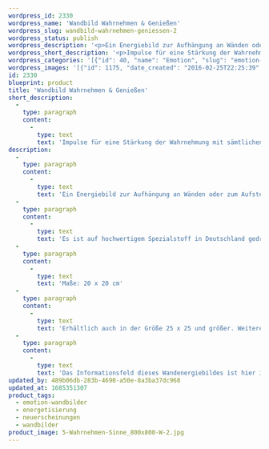 ```yaml
---
wordpress_id: 2330
wordpress_name: 'Wandbild Wahrnehmen & Genießen'
wordpress_slug: wandbild-wahrnehmen-geniessen-2
wordpress_status: publish
wordpress_description: '<p>Ein Energiebild zur Aufhängung an Wänden oder zum Aufstellen im Raum mit einem aktivierbaren Informationsfeld zu Wahrnehmen und Genießen sowie dem energetischen Zugang zu den dazugehörigen universellen Wissenspools.</p><p>Es ist auf hochwertigem Spezialstoff in Deutschland gedruckt und sorgfältig in Handarbeit auf Holzkeilrahmen aufgezogen. Laut Herstellerangaben ist der farbintensive Druck 70 Jahre lichtecht, waschbar und in einem umweltorientierten Verfahren hergestellt. Der Oberstoff ist mit einer Spezialbeschichtung unterfüttert, so dass, bei Aufhängung an der Wand, der rückseitige Holzrahmen auch bei hellen Farben unsichtbar ist. (In der Onlineansicht ist unser Bild mit einem Wasserzeichen geschützt. Wir bitten um Ihr Verständnis. Im Original ist der Schriftzung "Energiebilder Elveden Verlag" entfernt.)</p><p>Maße: 20 x 20 cm</p><p>Erhältlich auch in der Größe 25 x 25 und größer. Weitere Größen oder andere Seitenverhältnisse, sind bis 200 cm individuell für Sie innerhalb weniger Tage herstellbar. Bitte kontaktieren Sie uns hierfür unter <a href="mailto:info@elvedenverlag.de">info@elvedenverlag.de</a>.</p><p>Das Informationsfeld dieses Wandenergiebildes ist hier im Shop auch erhältlich als <a href="https://my.feenbaum.de/produkt-kategorie/kalender/">Kalender</a>, <a href="https://my.feenbaum.de/produkt/fotokarte-wahrnehmen-sinne/">Fotokarte</a>, <a href="https://my.feenbaum.de/produkt/energiekissen-wahrnehmen-sinne/">Energiekissen</a> und <a href="https://my.feenbaum.de/produkt/energiespray-wahrnehmen-sinne-30-ml/">Energiespray</a></p><p><a href="https://my.feenbaum.de/anwendung-energie-wandbilder/">Anwendungshinweise</a></p>'
wordpress_short_description: '<p>Impulse für eine Stärkung der Wahrnehmung mit sämtlichen Sinnen. Erhöhung der Genussfähigkeit (auf wahrhaftige Art).<br /><em>Hinweis: Reales Produkt ohne Wasserzeichen</em></p>'
wordpress_categories: '[{"id": 40, "name": "Emotion", "slug": "emotion-wandbilder"}, {"id": 25, "name": "Energetisierung", "slug": "energetisierung"}, {"id": 66, "name": "Neuerscheinungen", "slug": "neuerscheinungen"}, {"id": 24, "name": "Wandbilder", "slug": "wandbilder"}]'
wordpress_images: '[{"id": 1175, "date_created": "2016-02-25T22:25:39", "date_created_gmt": "2016-02-25T20:25:39", "date_modified": "2016-02-25T22:25:39", "date_modified_gmt": "2016-02-25T20:25:39", "src": "https://my.feenbaum.de/wp-content/uploads/2016/02/5-Wahrnehmen-Sinne_800x800-W-2.jpg", "name": "5 Wahrnehmen-Sinne_800x800-W", "alt": ""}]'
id: 2330
blueprint: product
title: 'Wandbild Wahrnehmen & Genießen'
short_description:
  -
    type: paragraph
    content:
      -
        type: text
        text: 'Impulse für eine Stärkung der Wahrnehmung mit sämtlichen Sinnen. Erhöhung der Genussfähigkeit (auf wahrhaftige Art).'
description:
  -
    type: paragraph
    content:
      -
        type: text
        text: 'Ein Energiebild zur Aufhängung an Wänden oder zum Aufstellen im Raum mit einem aktivierbaren Informationsfeld zu Wahrnehmen und Genießen sowie dem energetischen Zugang zu den dazugehörigen universellen Wissenspools.'
  -
    type: paragraph
    content:
      -
        type: text
        text: 'Es ist auf hochwertigem Spezialstoff in Deutschland gedruckt und sorgfältig in Handarbeit auf Holzkeilrahmen aufgezogen. Laut Herstellerangaben ist der farbintensive Druck 70 Jahre lichtecht, waschbar und in einem umweltorientierten Verfahren hergestellt. Der Oberstoff ist mit einer Spezialbeschichtung unterfüttert, so dass, bei Aufhängung an der Wand, der rückseitige Holzrahmen auch bei hellen Farben unsichtbar ist. (In der Onlineansicht ist unser Bild mit einem Wasserzeichen geschützt. Wir bitten um Ihr Verständnis. Im Original ist der Schriftzung "Energiebilder Elveden Verlag" entfernt.)'
  -
    type: paragraph
    content:
      -
        type: text
        text: 'Maße: 20 x 20 cm'
  -
    type: paragraph
    content:
      -
        type: text
        text: 'Erhältlich auch in der Größe 25 x 25 und größer. Weitere Größen oder andere Seitenverhältnisse, sind bis 200 cm individuell für Sie innerhalb weniger Tage herstellbar. Bitte kontaktieren Sie uns hierfür unter info@elvedenverlag.de.'
  -
    type: paragraph
    content:
      -
        type: text
        text: 'Das Informationsfeld dieses Wandenergiebildes ist hier im Shop auch erhältlich als Kalender, Fotokarte, Energiekissen und Energiespray'
updated_by: 489b06db-283b-4690-a50e-8a3ba37dc968
updated_at: 1685351307
product_tags:
  - emotion-wandbilder
  - energetisierung
  - neuerscheinungen
  - wandbilder
product_image: 5-Wahrnehmen-Sinne_800x800-W-2.jpg
---
```

